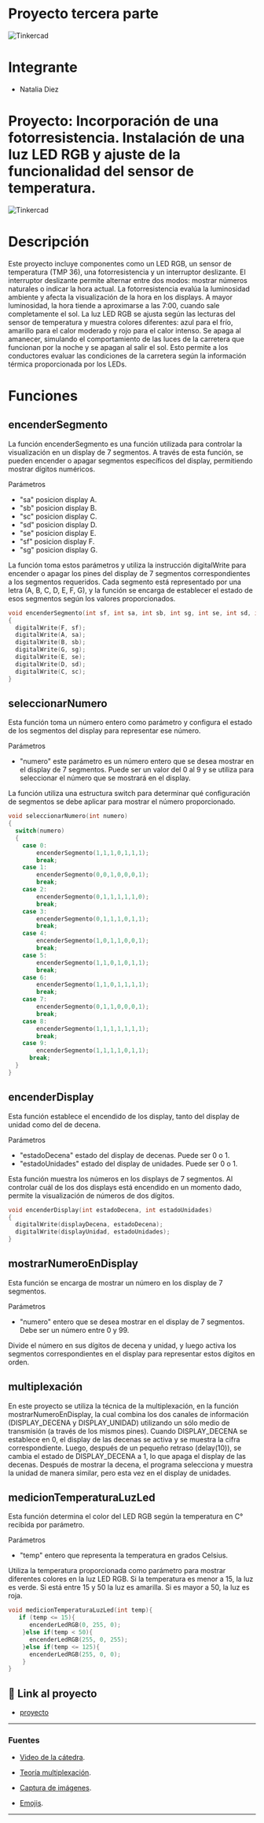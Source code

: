# Proyecto tercera parte
![Tinkercad](./img/ArduinoTinkercad.jpg)


# Integrante
- Natalia Diez


# Proyecto: Incorporación de una fotorresistencia. Instalación de una luz LED RGB y ajuste de la funcionalidad del sensor de temperatura.
![Tinkercad](./img/Proyecto_3.png)


# Descripción
Este proyecto incluye componentes como un LED RGB, un sensor de temperatura (TMP 36), una fotorresistencia y un interruptor deslizante.
El interruptor deslizante permite alternar entre dos modos: mostrar números naturales o indicar la hora actual.
La fotorresistencia evalúa la luminosidad ambiente y afecta la visualización de la hora en los displays. A mayor luminosidad, la hora tiende a aproximarse a las 7:00, cuando sale completamente el sol.
La luz LED RGB se ajusta según las lecturas del sensor de temperatura y muestra colores diferentes: azul para el frío, amarillo para el calor moderado y rojo para el calor intenso. Se apaga al amanecer, simulando el comportamiento de las luces de la carretera que funcionan por la noche y se apagan al salir el sol. Esto permite a los conductores evaluar las condiciones de la carretera según la información térmica proporcionada por los LEDs.


# Funciones
## encenderSegmento
La función encenderSegmento es una función utilizada para controlar la visualización en un display de 7 segmentos. 
A través de esta función, se pueden encender o apagar segmentos específicos del display, permitiendo mostrar dígitos numéricos.

Parámetros
* "sa" posicion display A.
* "sb" posicion display B.
* "sc" posicion display C.
* "sd" posicion display D.
* "se" posicion display E.
* "sf" posicion display F.
* "sg" posicion display G.

La función toma estos parámetros y utiliza la instrucción digitalWrite para encender o apagar los pines del display de 7 segmentos correspondientes a los segmentos requeridos. Cada segmento está representado por una letra (A, B, C, D, E, F, G), y la función se encarga de establecer el estado de esos segmentos según los valores proporcionados.

~~~ C
void encenderSegmento(int sf, int sa, int sb, int sg, int se, int sd, int sc)
{
  digitalWrite(F, sf);
  digitalWrite(A, sa);
  digitalWrite(B, sb);
  digitalWrite(G, sg);
  digitalWrite(E, se);
  digitalWrite(D, sd);
  digitalWrite(C, sc);
}
~~~

## seleccionarNumero
Esta función toma un número entero como parámetro y configura el estado de los segmentos del display para representar ese número.

Parámetros
* "numero" este parámetro es un número entero que se desea mostrar en el display de 7 segmentos. 
Puede ser un valor del 0 al 9 y se utiliza para seleccionar el número que se mostrará en el display.

La función utiliza una estructura switch para determinar qué configuración de segmentos se debe aplicar para mostrar el número proporcionado.

~~~ C
void seleccionarNumero(int numero)
{
  switch(numero)
  {
    case 0:
        encenderSegmento(1,1,1,0,1,1,1); 
        break;
    case 1: 
        encenderSegmento(0,0,1,0,0,0,1); 
        break;
    case 2: 
        encenderSegmento(0,1,1,1,1,1,0); 
        break;
    case 3: 
        encenderSegmento(0,1,1,1,0,1,1); 
        break;
    case 4: 
        encenderSegmento(1,0,1,1,0,0,1); 
        break;
    case 5: 
        encenderSegmento(1,1,0,1,0,1,1); 
        break;
    case 6: 
        encenderSegmento(1,1,0,1,1,1,1); 
        break;
    case 7: 
      	encenderSegmento(0,1,1,0,0,0,1); 
        break;
    case 8:
        encenderSegmento(1,1,1,1,1,1,1); 
        break;
    case 9: 
        encenderSegmento(1,1,1,1,0,1,1); 
      break;
  }
}
~~~

## encenderDisplay
Esta función establece el encendido de los display, tanto del display de unidad como del de decena.

Parámetros
* "estadoDecena" estado del display de decenas. Puede ser 0 o 1.
* "estadoUnidades" estado del display de unidades. Puede ser 0 o 1.

Esta función muestra los números en los displays de 7 segmentos. Al controlar cuál de los dos displays está encendido en un momento dado, permite la visualización de números de dos dígitos.

~~~ C
void encenderDisplay(int estadoDecena, int estadoUnidades)
{
  digitalWrite(displayDecena, estadoDecena);
  digitalWrite(displayUnidad, estadoUnidades);
}
~~~

## mostrarNumeroEnDisplay
Esta función se encarga de mostrar un número en los display de 7 segmentos.

Parámetros
* "numero" entero que se desea mostrar en el display de 7 segmentos. Debe ser un número entre 0 y 99.

Divide el número en sus dígitos de decena y unidad, y luego activa los segmentos correspondientes en el display para representar estos dígitos en orden.

## multiplexación
En este proyecto se utiliza la técnica de la multiplexación, en la función mostrarNumeroEnDisplay, la cual combina los dos canales de información (DISPLAY_DECENA y DISPLAY_UNIDAD) utilizando un sólo medio de transmisión (a través de los mismos pines).
Cuando DISPLAY_DECENA se establece en 0, el display de las decenas se activa y se muestra la cifra correspondiente. Luego, después de un pequeño retraso (delay(10)), se cambia el estado de DISPLAY_DECENA a 1, lo que apaga el display de las decenas.
Después de mostrar la decena, el programa selecciona y muestra la unidad de manera similar, pero esta vez en el display de unidades.

## medicionTemperaturaLuzLed
Esta función determina el color del LED RGB según la temperatura en C° recibida por parámetro.

Parámetros
* "temp" entero que representa la temperatura en grados Celsius. 

Utiliza la temperatura proporcionada como parámetro para mostrar diferentes colores en la luz LED RGB.
Si la temperatura es menor a 15, la luz es verde.
Si está entre 15 y 50 la luz es amarilla.
Si es mayor a 50, la luz es roja.

~~~ C
void medicionTemperaturaLuzLed(int temp){
   if (temp <= 15){
      encenderLedRGB(0, 255, 0);
    }else if(temp < 50){
      encenderLedRGB(255, 0, 255);
    }else if(temp <= 125){
      encenderLedRGB(255, 0, 0);
    }
}
~~~

## :robot: Link al proyecto
- [proyecto](https://www.tinkercad.com/things/84LH4CgUB3I)

---
### Fuentes
- [Video de la cátedra](https://www.youtube.com/watch?v=_Ry7mtURGDE&list=PL7LaR6_A2-E11BQXtypHMgWrSR-XOCeyD&index=4&t=3445s&ab_channel=UTNFRA).

- [Teoría multiplexación](https://teoriadelastelecomunicaciones.files.wordpress.com/2011/11/multiplexacion.pdf).

- [Captura de imágenes](https://www.tinkercad.com/).

- [Emojis](https://gist.github.com/rxaviers/7360908).

---






